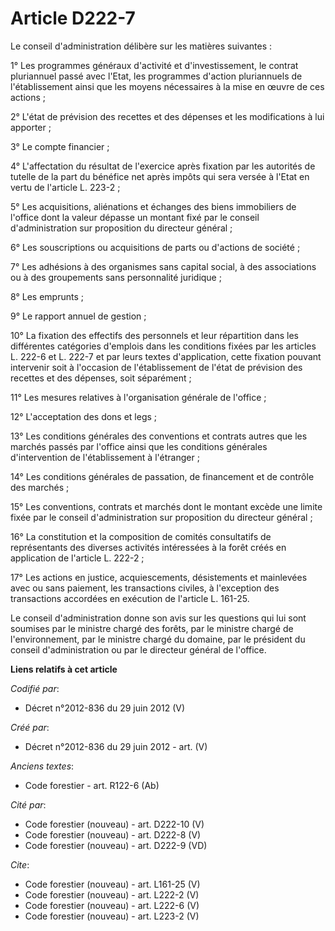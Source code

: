 # Article D222-7

Le conseil d'administration délibère sur les matières suivantes : 

1° Les programmes généraux d'activité et d'investissement, le contrat pluriannuel passé avec l'Etat, les programmes d'action
pluriannuels de l'établissement ainsi que les moyens nécessaires à la mise en œuvre de ces actions ; 

2° L'état de prévision des recettes et des dépenses et les modifications à lui apporter ; 

3° Le compte financier ; 

4° L'affectation du résultat de l'exercice après fixation par les autorités de tutelle de la part du bénéfice net après
impôts qui sera versée à l'Etat en vertu de l'article L. 223-2 ; 

5° Les acquisitions, aliénations et échanges des biens immobiliers de l'office dont la valeur dépasse un montant fixé par le
conseil d'administration sur proposition du directeur général ; 

6° Les souscriptions ou acquisitions de parts ou d'actions de société ; 

7° Les adhésions à des organismes sans capital social, à des associations ou à des groupements sans personnalité juridique ; 

8° Les emprunts ; 

9° Le rapport annuel de gestion ; 

10° La fixation des effectifs des personnels et leur répartition dans les différentes catégories d'emplois dans les
conditions fixées par les articles L. 222-6 et L. 222-7 et par leurs textes d'application, cette fixation pouvant intervenir
soit à l'occasion de l'établissement de l'état de prévision des recettes et des dépenses, soit séparément ; 

11° Les mesures relatives à l'organisation générale de l'office ; 

12° L'acceptation des dons et legs ; 

13° Les conditions générales des conventions et contrats autres que les marchés passés par l'office ainsi que les conditions
générales d'intervention de l'établissement à l'étranger ; 

14° Les conditions générales de passation, de financement et de contrôle des marchés ; 

15° Les conventions, contrats et marchés dont le montant excède une limite fixée par le conseil d'administration sur
proposition du directeur général ; 

16° La constitution et la composition de comités consultatifs de représentants des diverses activités intéressées à la forêt
créés en application de l'article L. 222-2 ; 

17° Les actions en justice, acquiescements, désistements et mainlevées avec ou sans paiement, les transactions civiles, à
l'exception des transactions accordées en exécution de l'article L. 161-25. 

Le conseil d'administration donne son avis sur les questions qui lui sont soumises par le ministre chargé des forêts, par le
ministre chargé de l'environnement, par le ministre chargé du domaine, par le président du conseil d'administration ou par le
directeur général de l'office.

**Liens relatifs à cet article**

_Codifié par_:

  - Décret n°2012-836 du 29 juin 2012 (V)

_Créé par_:

  - Décret n°2012-836 du 29 juin 2012 - art. (V)

_Anciens textes_:

  - Code forestier - art. R122-6 (Ab)

_Cité par_:

  - Code forestier (nouveau) - art. D222-10 (V)
  - Code forestier (nouveau) - art. D222-8 (V)
  - Code forestier (nouveau) - art. D222-9 (VD)

_Cite_:

  - Code forestier (nouveau) - art. L161-25 (V)
  - Code forestier (nouveau) - art. L222-2 (V)
  - Code forestier (nouveau) - art. L222-6 (V)
  - Code forestier (nouveau) - art. L223-2 (V)
